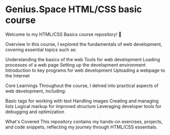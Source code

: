 # Genius.Space HTML/CSS basic course

Welcome to my HTML/CSS Basics course repository! 🚀

Overview
In this course, I explored the fundamentals of web development, covering essential topics such as:

Understanding the basics of the web
Tools for web development
Loading processes of a web page
Setting up the development environment
Introduction to key programs for web development
Uploading a webpage to the Internet

Core Learnings
Throughout the course, I delved into practical aspects of web development, including:

Basic tags for working with text
Handling images
Creating and managing lists
Logical markup for improved structure
Leveraging developer tools for debugging and optimization

What's Covered
This repository contains my hands-on exercises, projects, and code snippets, reflecting my journey through HTML/CSS essentials. 


